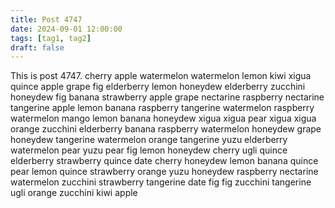 ```yaml
---
title: Post 4747
date: 2024-09-01 12:00:00
tags: [tag1, tag2]
draft: false
---
```

This is post 4747.
cherry
apple
watermelon
watermelon
lemon
kiwi
xigua
quince
apple
grape
fig
elderberry
lemon
honeydew
elderberry
zucchini
honeydew
fig
banana
strawberry
apple
grape
nectarine
raspberry
nectarine
tangerine
apple
lemon
banana
raspberry
tangerine
watermelon
raspberry
watermelon
mango
lemon
banana
honeydew
xigua
xigua
pear
xigua
xigua
orange
zucchini
elderberry
banana
raspberry
watermelon
honeydew
grape
honeydew
tangerine
watermelon
orange
tangerine
yuzu
elderberry
watermelon
pear
yuzu
pear
fig
lemon
honeydew
cherry
ugli
quince
elderberry
strawberry
quince
date
cherry
honeydew
lemon
banana
quince
pear
lemon
quince
strawberry
orange
yuzu
honeydew
raspberry
nectarine
watermelon
zucchini
strawberry
tangerine
date
fig
fig
zucchini
tangerine
ugli
orange
zucchini
kiwi
apple
